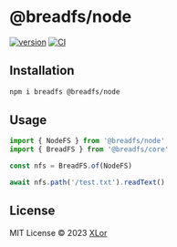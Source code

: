 # @breadfs/node

[![version](https://img.shields.io/npm/v/@breadfs/node?label=@breadfs/node)](https://www.npmjs.com/package/@breadfs/node)
[![CI](https://github.com/yjl9903/breadfs/actions/workflows/ci.yml/badge.svg)](https://github.com/yjl9903/breadfs/actions/workflows/ci.yml)

## Installation

```bash
npm i breadfs @breadfs/node
```

## Usage

```ts
import { NodeFS } from '@breadfs/node'
import { BreadFS } from '@breadfs/core'

const nfs = BreadFS.of(NodeFS)

await nfs.path('/test.txt').readText()
```

## License

MIT License © 2023 [XLor](https://github.com/yjl9903)
